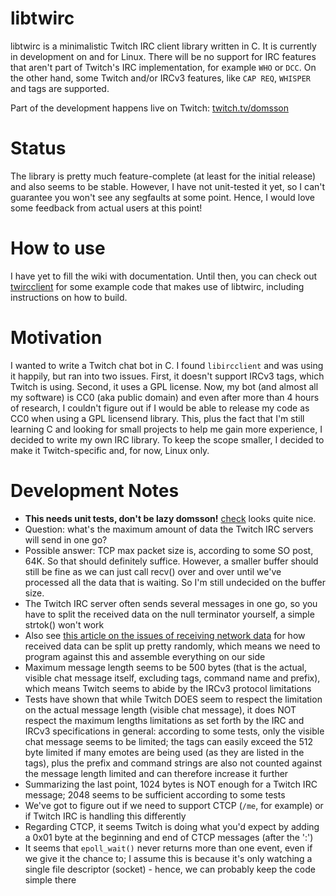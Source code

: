 # libtwirc

libtwirc is a minimalistic Twitch IRC client library written in C. It is currently in development on and for Linux. There will be no support for IRC features that aren't part of Twitch's IRC implementation, for example `WHO` or `DCC`. On the other hand, some Twitch and/or IRCv3 features, like `CAP REQ`, `WHISPER` and tags are supported.

Part of the development happens live on Twitch: [twitch.tv/domsson](https://twitch.tv/domsson)

# Status

The library is pretty much feature-complete (at least for the initial release) and also seems to be stable. However, I have not unit-tested it yet, so I can't guarantee you won't see any segfaults at some point. Hence, I would love some feedback from actual users at this point!

# How to use

I have yet to fill the wiki with documentation. Until then, you can check out [twircclient](https://github.com/domsson/twircclient) for some example code that makes use of libtwirc, including instructions on how to build. 

# Motivation

I wanted to write a Twitch chat bot in C. I found `libircclient` and was using it happily, but ran into two issues. First, it doesn't support IRCv3 tags, which Twitch is using. Second, it uses a GPL license. Now, my bot (and almost all my software) is CC0 (aka public domain) and even after more than 4 hours of research, I couldn't figure out if I would be able to release my code as CC0 when using a GPL licensend library. This, plus the fact that I'm still learning C and looking for small projects to help me gain more experience, I decided to write my own IRC library. To keep the scope smaller, I decided to make it Twitch-specific and, for now, Linux only. 

# Development Notes

- **This needs unit tests, don't be lazy domsson!** [check](https://libcheck.github.io/check/web/install.html) looks quite nice.
- Question: what's the maximum amount of data the Twitch IRC servers will send in one go? 
- Possible answer: TCP max packet size is, according to some SO post, 64K. So that should definitely suffice. However, a smaller buffer should still be fine as we can just call recv() over and over until we've processed all the data that is waiting. So I'm still undecided on the buffer size.
- The Twitch IRC server often sends several messages in one go, so you have to split the received data on the null terminator yourself, a simple strtok() won't work
- Also see [this article on the issues of receiving network data](https://faq.cprogramming.com/cgi-bin/smartfaq.cgi?id=1044780608&answer=1108255660) for how received data can be split up pretty randomly, which means we need to program against this and assemble everything on our side 
- Maximum message length seems to be 500 bytes (that is the actual, visible chat message itself, excluding tags, command name and prefix), which means Twitch seems to abide by the IRCv3 protocol limitations
- Tests have shown that while Twitch DOES seem to respect the limitation on the actual message length (visible chat message), it does NOT respect the maximum lengths limitations as set forth by the IRC and IRCv3 specifications in general: according to some tests, only the visible chat message seems to be limited; the tags can easily exceed the 512 byte limited if many emotes are being used (as they are listed in the tags), plus the prefix and command strings are also not counted against the message length limited and can therefore increase it further
- Summarizing the last point, 1024 bytes is NOT enough for a Twitch IRC message; 2048 seems to be sufficient according to some tests
- We've got to figure out if we need to support CTCP (`/me`, for example) or if Twitch IRC is handling this differently
- Regarding CTCP, it seems Twitch is doing what you'd expect by adding a 0x01 byte at the beginning and end of CTCP messages (after the ':')
- It seems that `epoll_wait()` never returns more than one event, even if we give it the chance to; I assume this is because it's only watching a single file descriptor (socket) - hence, we can probably keep the code simple there
